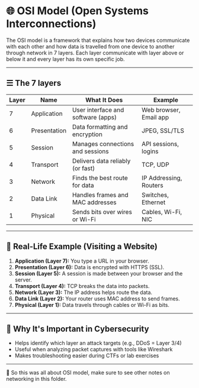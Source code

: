 # 🌐 OSI Model (Open Systems Interconnections)
The OSI model is a framework that explains how two devices communicate with each other and how data is travelled from one device to another through network in 7 layers. Each layer communicate with layer above or below it and every layer has its own specific job.

---

## ☰ The 7 layers

| Layer | Name                | What It Does                                      | Example                 |
|-------|---------------------|---------------------------------------------------|-------------------------|
| 7     | Application         | User interface and software (apps)                | Web browser, Email app  |
| 6     | Presentation        | Data formatting and encryption                    | JPEG, SSL/TLS           |
| 5     | Session             | Manages connections and sessions                  | API sessions, logins    |
| 4     | Transport           | Delivers data reliably (or fast)                  | TCP, UDP                |
| 3     | Network             | Finds the best route for data                     | IP Addressing, Routers  |
| 2     | Data Link           | Handles frames and MAC addresses                  | Switches, Ethernet      |
| 1     | Physical            | Sends bits over wires or Wi-Fi                    | Cables, Wi-Fi, NIC      |

---

## 🔄 Real-Life Example (Visiting a Website)

1. **Application (Layer 7):** You type a URL in your browser.
2. **Presentation (Layer 6):** Data is encrypted with HTTPS (SSL).
3. **Session (Layer 5):** A session is made between your browser and the server.
4. **Transport (Layer 4):** TCP breaks the data into packets.
5. **Network (Layer 3):** The IP address helps route the data.
6. **Data Link (Layer 2):** Your router uses MAC address to send frames.
7. **Physical (Layer 1):** Data travels through cables or Wi-Fi as bits.

---

## 🔐 Why It's Important in Cybersecurity

- Helps identify which layer an attack targets (e.g., DDoS = Layer 3/4)
- Useful when analyzing packet captures with tools like Wireshark
- Makes troubleshooting easier during CTFs or lab exercises

---

💬 So this was all about OSI model, make sure to see other notes on networking in this folder.
